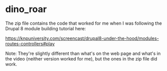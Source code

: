 # dino_roar

The zip file contains the code that worked for me when I was following the Drupal 8 module building tutorial here: 

https://knpuniversity.com/screencast/drupal8-under-the-hood/modules-routes-controllers#play

Note: They're slightly different than what's on the web page and what's in the video (neither version worked for me), but the ones in the zip file did work.
